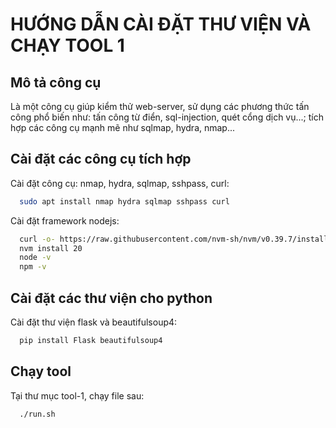 
# HƯỚNG DẪN CÀI ĐẶT THƯ VIỆN VÀ CHẠY TOOL 1

## Mô tả công cụ
Là một công cụ giúp kiểm thử web-server, sử dụng các phương thức tấn công phổ biến như: tấn công từ điển, sql-injection, quét cổng dịch vụ...; tích hợp các công cụ mạnh mẽ như sqlmap, hydra, nmap...

## Cài đặt các công cụ tích hợp

Cài đặt công cụ: nmap, hydra, sqlmap, sshpass, curl:

```bash
  sudo apt install nmap hydra sqlmap sshpass curl
```

Cài đặt framework nodejs:

```bash
  curl -o- https://raw.githubusercontent.com/nvm-sh/nvm/v0.39.7/install.sh | bash
  nvm install 20
  node -v
  npm -v
```
## Cài đặt các thư viện cho python

Cài đặt thư viện flask và beautifulsoup4:

```bash
  pip install Flask beautifulsoup4 
```

## Chạy tool

Tại thư mục tool-1, chạy file sau:

```bash
  ./run.sh
```
